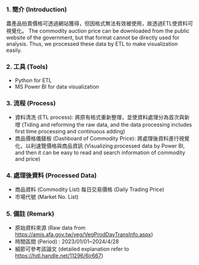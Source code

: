### 1. 簡介 (Introduction)
農產品拍賣價格可透過網站獲得，但因格式無法有效被使用，故透過ETL使資料可視覺化。
 The commodity auction price can be downloaded from the public website of the government, but that format cannot be directly used for analysis. Thus, we processed these data by ETL to make visualization easily.
### 2. 工具 (Tools)
* Python for ETL
* MS Power BI for data visualization
### 3. 流程 (Process)
* 資料清洗 (ETL process): 將原有格式重新整理，並使資料處理分為首次與新增 (Tiding and reforming the raw data, and the data processing includes first time processing and continuous adding)
* 商品價格儀錶板 (Dashboard of Commodity Price): 將處理後資料進行視覺化，以利速覽價格與商品資訊 (Visualizing processed data by Power BI, and then it can be easy to read and search information of commodity and price)  
### 4. 處理後資料 (Processed Data)
* 商品資料 (Commodity List)
  每日交易價格 (Daily Trading Price)
* 市場代號 (Market No. List)
### 5. 備註 (Remark)
* 原始資料來源 (Raw data from https://amis.afa.gov.tw/veg/VegProdDayTransInfo.aspx)
* 時間區間 (Period) : 2023/01/01~2024/4/28
* 細節可參考該論文 (detailed explanation refer to https://hdl.handle.net/11296/6jr667)
